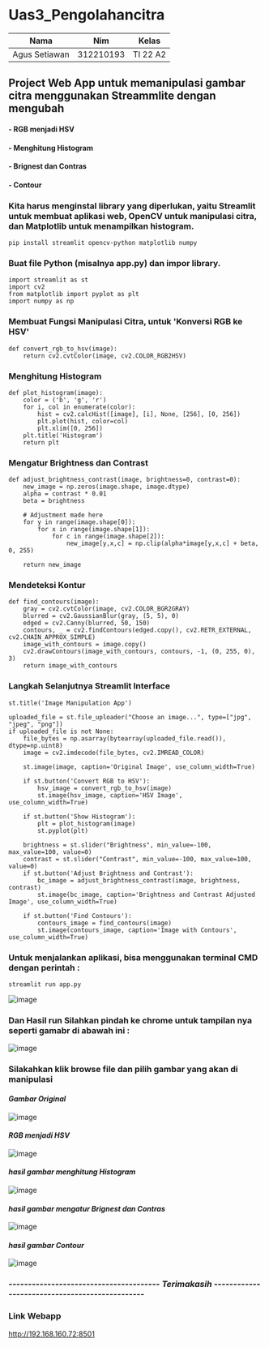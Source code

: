 # Uas3_Pengolahancitra


| Nama  |  Nim | Kelas |
| ------------- | ------------- |------------- |
| Agus Setiawan  | 312210193 | TI 22 A2 |



## Project Web App untuk memanipulasi gambar citra menggunakan Streammlite dengan mengubah 
#### - RGB menjadi HSV
#### - Menghitung Histogram
#### - Brignest dan Contras
#### - Contour

### Kita harus menginstal library yang diperlukan, yaitu Streamlit untuk membuat aplikasi web, OpenCV untuk manipulasi citra, dan Matplotlib untuk menampilkan histogram.

```
pip install streamlit opencv-python matplotlib numpy
```

### Buat file Python (misalnya app.py) dan impor library.

```
import streamlit as st
import cv2
from matplotlib import pyplot as plt
import numpy as np
```

### Membuat Fungsi Manipulasi Citra, untuk 'Konversi RGB ke HSV'

```
def convert_rgb_to_hsv(image):
    return cv2.cvtColor(image, cv2.COLOR_RGB2HSV)
```

### Menghitung Histogram

```
def plot_histogram(image):
    color = ('b', 'g', 'r')
    for i, col in enumerate(color):
        hist = cv2.calcHist([image], [i], None, [256], [0, 256])
        plt.plot(hist, color=col)
        plt.xlim([0, 256])
    plt.title('Histogram')
    return plt
```

### Mengatur Brightness dan Contrast

```
def adjust_brightness_contrast(image, brightness=0, contrast=0):
    new_image = np.zeros(image.shape, image.dtype)
    alpha = contrast * 0.01
    beta = brightness

    # Adjustment made here
    for y in range(image.shape[0]):
        for x in range(image.shape[1]):
            for c in range(image.shape[2]):
                new_image[y,x,c] = np.clip(alpha*image[y,x,c] + beta, 0, 255)
    
    return new_image
```

### Mendeteksi Kontur

```
def find_contours(image):
    gray = cv2.cvtColor(image, cv2.COLOR_BGR2GRAY)
    blurred = cv2.GaussianBlur(gray, (5, 5), 0)
    edged = cv2.Canny(blurred, 50, 150)
    contours, _ = cv2.findContours(edged.copy(), cv2.RETR_EXTERNAL, cv2.CHAIN_APPROX_SIMPLE)
    image_with_contours = image.copy()
    cv2.drawContours(image_with_contours, contours, -1, (0, 255, 0), 3)
    return image_with_contours
```

### Langkah Selanjutnya Streamlit Interface

```
st.title('Image Manipulation App')

uploaded_file = st.file_uploader("Choose an image...", type=["jpg", "jpeg", "png"])
if uploaded_file is not None:
    file_bytes = np.asarray(bytearray(uploaded_file.read()), dtype=np.uint8)
    image = cv2.imdecode(file_bytes, cv2.IMREAD_COLOR)

    st.image(image, caption='Original Image', use_column_width=True)

    if st.button('Convert RGB to HSV'):
        hsv_image = convert_rgb_to_hsv(image)
        st.image(hsv_image, caption='HSV Image', use_column_width=True)

    if st.button('Show Histogram'):
        plt = plot_histogram(image)
        st.pyplot(plt)

    brightness = st.slider("Brightness", min_value=-100, max_value=100, value=0)
    contrast = st.slider("Contrast", min_value=-100, max_value=100, value=0)
    if st.button('Adjust Brightness and Contrast'):
        bc_image = adjust_brightness_contrast(image, brightness, contrast)
        st.image(bc_image, caption='Brightness and Contrast Adjusted Image', use_column_width=True)

    if st.button('Find Contours'):
        contours_image = find_contours(image)
        st.image(contours_image, caption='Image with Contours', use_column_width=True)
```

### Untuk menjalankan aplikasi, bisa menggunakan terminal CMD dengan perintah :

```
streamlit run app.py
```

![image](https://github.com/Agussetiaa/Uas3_Pengolahancitra/assets/115542822/f5c9ba4e-678e-4a32-afe8-ecb5d5b5d87f)

### Dan Hasil run Silahkan pindah ke chrome untuk tampilan nya seperti gamabr di abawah ini :

![image](https://github.com/Agussetiaa/Uas3_Pengolahancitra/assets/115542822/bbe1ae56-1cdf-49f4-a76b-8e26c35bd01a)

### Silakahkan klik browse file dan pilih gambar yang akan di manipulasi 

#### *Gambar Original*

![image](https://github.com/Agussetiaa/Uas3_Pengolahancitra/assets/115542822/8b03954c-caec-4402-9d7f-e3db71a009ef)

#### *RGB menjadi HSV*

![image](https://github.com/Agussetiaa/Uas3_Pengolahancitra/assets/115542822/6f8ecbe5-2926-4d6a-a5d9-2a6c42842197)

#### *hasil gambar menghitung Histogram*

![image](https://github.com/Agussetiaa/Uas3_Pengolahancitra/assets/115542822/dbec6fe1-a058-4605-b20f-3a27befb875c)

#### *hasil gambar mengatur Brignest dan Contras*

![image](https://github.com/Agussetiaa/Uas3_Pengolahancitra/assets/115542822/942ba0d9-3a48-4c7a-be91-8e94f9b53606)

#### *hasil gambar Contour*

![image](https://github.com/Agussetiaa/Uas3_Pengolahancitra/assets/115542822/1b1794f2-723f-4bc0-870c-0825c1b11ff0)


### *--------------------------------------- Terimakasih -----------------------------------------------*


### Link Webapp
http://192.168.160.72:8501
